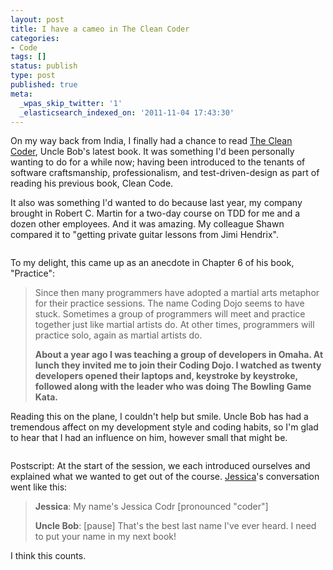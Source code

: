 ```yaml
---
layout: post
title: I have a cameo in The Clean Coder
categories:
- Code
tags: []
status: publish
type: post
published: true
meta:
  _wpas_skip_twitter: '1'
  _elasticsearch_indexed_on: '2011-11-04 17:43:30'
---
```

On my way back from India, I finally had a chance to read <a href="http://www.amazon.com/gp/product/0137081073/ref=pd_lpo_k2_dp_sr_1?pf_rd_p=486539851&amp;pf_rd_s=lpo-top-stripe-1&amp;pf_rd_t=201&amp;pf_rd_i=0132350882&amp;pf_rd_m=ATVPDKIKX0DER&amp;pf_rd_r=0T5SQJEBB1E869YQFG4E">The Clean Coder</a>, Uncle Bob's latest book. It was something I'd been personally wanting to do for a while now; having been introduced to the tenants of software craftsmanship, professionalism, and test-driven-design as part of reading his previous book, Clean Code.

It also was something I'd wanted to do because last year, my company brought in Robert C. Martin for a two-day course on TDD for me and a dozen other employees. And it was amazing. My colleague Shawn compared it to "getting private guitar lessons from Jimi Hendrix".

<a href="http://matthewsteele.files.wordpress.com/2011/10/img_0660.jpg"><img class="aligncenter size-full wp-image-149" title="IMG_0660" src="http://matthewsteele.files.wordpress.com/2011/10/img_0660.jpg" alt="" ></a>

To my delight, this came up as an anecdote in Chapter 6 of his book, "Practice":
<blockquote>Since then many programmers have adopted a martial arts metaphor for their practice sessions. The name Coding Dojo seems to have stuck. Sometimes a group of programmers will meet and practice together just like martial artists do. At other times, programmers will practice solo, again as martial artists do.

<strong>About a year ago I was teaching a group of developers in Omaha. At lunch they invited me to join their Coding Dojo. I watched as twenty developers opened their laptops and, keystroke by keystroke, followed along with the leader who was doing The Bowling Game Kata.</strong></blockquote>
Reading this on the plane, I couldn't help but smile. Uncle Bob has had a tremendous affect on my development style and coding habits, so I'm glad to hear that I had an influence on him, however small that might be.

<a href="http://matthewsteele.files.wordpress.com/2011/10/img_20111027_171005.jpg"><img class="aligncenter size-full wp-image-146" title="IMG_20111027_171005" src="http://matthewsteele.files.wordpress.com/2011/10/img_20111027_171005.jpg" alt="" ></a>

Postscript: At the start of the session, we each introduced ourselves and explained what we wanted to get out of the course. <a href="http://twitter.com/JCake09">Jessica</a>'s conversation went like this:
<blockquote><strong>Jessica</strong>: My name's Jessica Codr [pronounced "coder"]

<strong>Uncle Bob</strong>: [pause] That's the best last name I've ever heard. I need to put your name in my next book!</blockquote>
I think this counts.
